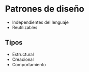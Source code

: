 # Patrones de diseño
* Independientes del lenguaje
* Reutilizables

## Tipos
* Estructural
* Creacional
* Comportamiento